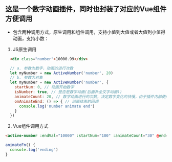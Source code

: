 ## 这是一个数字动画插件，同时也封装了对应的Vue组件方便调用
* 包含两种调用方式，原生调用和组件调用，支持小值到大值或者大值到小值得动画，支持小数：
1. JS原生调用
```html
  <div class="number">10000.99</div>
```
```js
  // a. 参数为数字，动画的进行次数
  let myNumber = new ActiveNumber('number', 20)
  // b. 参数为对象
  let myNumber = new ActiveNumber('number', {
    startNum: 0, // 动画开始数字
    isNumber: true, // 是否是数字动画(后面补全文字动画))
    animateCount: 20, // 数字动画进行的次数，决定数字变化的快慢，由于插件内部使用requestAnimationFrame做了动画优化，因此动画次数在比较大次数的情况下会根据浏览器的刷新频率执行对应次数的动画
    onAnimateEnd: () => { // 动画结束的回调
      console.log('number animate end')
    }
  })
```
2. Vue组件调用方式
```html
<active-number :endVal="10000" :startNum="100" :animateCount="30" @end="animateFn"></active-number>
```
```js
animateFn() {
  console.log('ending')
}
```